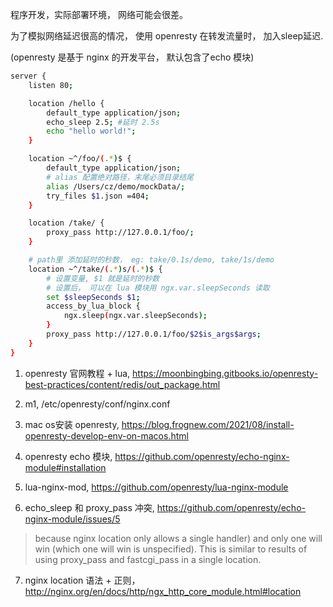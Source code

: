 程序开发，实际部署环境， 网络可能会很差。 

为了模拟网络延迟很高的情况， 使用 openresty 在转发流量时， 加入sleep延迟. 

(openresty 是基于 nginx 的开发平台， 默认包含了echo 模块)

``` bash
server {
    listen 80;

    location /hello {
        default_type application/json;
        echo_sleep 2.5; #延时 2.5s
        echo "hello world!";
    }

    location ~^/foo/(.*)$ {
        default_type application/json;
        # alias 配置绝对路径，末尾必须目录结尾
        alias /Users/cz/demo/mockData/;
        try_files $1.json =404;
    }

    location /take/ {
        proxy_pass http://127.0.0.1/foo/;
    }

    # path里 添加延时的秒数， eg: take/0.1s/demo, take/1s/demo
    location ~^/take/(.*)s/(.*)$ {
        # 设置变量, $1 就是延时的秒数
        # 设置后， 可以在 lua 模块用 ngx.var.sleepSeconds 读取
        set $sleepSeconds $1;
        access_by_lua_block {
            ngx.sleep(ngx.var.sleepSeconds); 
        }
        proxy_pass http://127.0.0.1/foo/$2$is_args$args;
    }
}
```


1. openresty 官网教程 + lua, https://moonbingbing.gitbooks.io/openresty-best-practices/content/redis/out_package.html
2. m1, /etc/openresty/conf/nginx.conf
3. mac os安装 openresty, https://blog.frognew.com/2021/08/install-openresty-develop-env-on-macos.html
4. openresty echo 模块,  https://github.com/openresty/echo-nginx-module#installation
5. lua-nginx-mod, https://github.com/openresty/lua-nginx-module

6. echo_sleep 和 proxy_pass 冲突, https://github.com/openresty/echo-nginx-module/issues/5

> because nginx location only allows a single handler) and only one will win (which one will win is unspecified). This is similar to results of using proxy_pass and fastcgi_pass in a single location.

7. nginx location 语法 + 正则，  http://nginx.org/en/docs/http/ngx_http_core_module.html#location